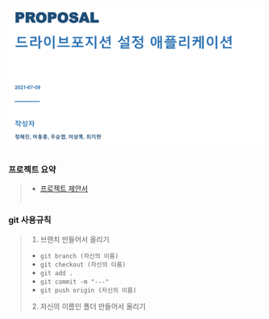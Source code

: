<p align="center"><img src="1.PNG"></p>

### 프로젝트 요약

>- [프로젝트 제안서](./%EB%93%9C%EB%9D%BC%EC%9D%B4%EB%B8%8C%ED%8F%AC%EC%A7%80%EC%85%98%20%EC%84%A4%EC%A0%95%20%EC%95%A0%ED%94%8C%EB%A6%AC%EC%BC%80%EC%9D%B4%EC%85%98%20%EC%A0%9C%EC%95%88%EC%84%9C.pdf)
<br><Br>

### git 사용규칙

>1. 브랜치 만들어서 올리기
>
>- `git branch (자신의 이름)`
>- `git checkout (자신의 이름)`
>- `git add .`
>- `git commit -m "---"`
>- `git push origin (자신의 이름)`
>
>2. 자신의 이름인 폴더 만들어서 올리기